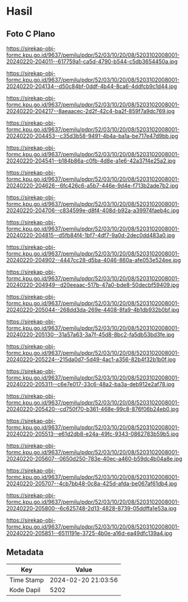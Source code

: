 # Hasil

## Foto C Plano

https://sirekap-obj-formc.kpu.go.id/9637/pemilu/pdpr/52/03/10/20/08/5203102008001-20240220-204011--617759a1-ca5d-4790-b544-c5db3654450a.jpg

https://sirekap-obj-formc.kpu.go.id/9637/pemilu/pdpr/52/03/10/20/08/5203102008001-20240220-204134--d50c84bf-0ddf-4b44-8ca6-4ddfcb9c1d44.jpg

https://sirekap-obj-formc.kpu.go.id/9637/pemilu/pdpr/52/03/10/20/08/5203102008001-20240220-204217--8aeaacec-2d2f-42c4-ba2f-859f7a9dc769.jpg

https://sirekap-obj-formc.kpu.go.id/9637/pemilu/pdpr/52/03/10/20/08/5203102008001-20240220-204453--c35d3b58-9491-4b4a-ba1a-be717e47d9bb.jpg

https://sirekap-obj-formc.kpu.go.id/9637/pemilu/pdpr/52/03/10/20/08/5203102008001-20240220-204541--b184b86a-c0fb-4d8e-a1e6-42a37f4e25a2.jpg

https://sirekap-obj-formc.kpu.go.id/9637/pemilu/pdpr/52/03/10/20/08/5203102008001-20240220-204626--6fc426c6-a5b7-446e-9d4e-f713b2ade7b2.jpg

https://sirekap-obj-formc.kpu.go.id/9637/pemilu/pdpr/52/03/10/20/08/5203102008001-20240220-204706--c834599e-d8f4-408d-b92a-a39974faeb4c.jpg

https://sirekap-obj-formc.kpu.go.id/9637/pemilu/pdpr/52/03/10/20/08/5203102008001-20240220-204815--d5fb84f4-1bf7-4df7-9a0d-2dec0dd483a0.jpg

https://sirekap-obj-formc.kpu.go.id/9637/pemilu/pdpr/52/03/10/20/08/5203102008001-20240220-204902--4447cc28-d5ba-4046-860a-afe053e524ee.jpg

https://sirekap-obj-formc.kpu.go.id/9637/pemilu/pdpr/52/03/10/20/08/5203102008001-20240220-204949--d20eeaac-517b-47a0-bde8-50decbf59409.jpg

https://sirekap-obj-formc.kpu.go.id/9637/pemilu/pdpr/52/03/10/20/08/5203102008001-20240220-205044--268dd3da-269e-4408-8fa9-4b1db932b0bf.jpg

https://sirekap-obj-formc.kpu.go.id/9637/pemilu/pdpr/52/03/10/20/08/5203102008001-20240220-205130--31a57a63-3a7f-45d8-8bc2-fa5db53bd3fe.jpg

https://sirekap-obj-formc.kpu.go.id/9637/pemilu/pdpr/52/03/10/20/08/5203102008001-20240220-205224--215da0d7-5d49-4ac1-a356-82b4f32b1b0f.jpg

https://sirekap-obj-formc.kpu.go.id/9637/pemilu/pdpr/52/03/10/20/08/5203102008001-20240220-205311--c6e7e017-33c6-48a2-ba3a-deb912e2af78.jpg

https://sirekap-obj-formc.kpu.go.id/9637/pemilu/pdpr/52/03/10/20/08/5203102008001-20240220-205420--cd750f70-b361-468e-99c8-876f06b24eb0.jpg

https://sirekap-obj-formc.kpu.go.id/9637/pemilu/pdpr/52/03/10/20/08/5203102008001-20240220-205513--e61d2db8-e24a-49fc-9343-0862783b59b5.jpg

https://sirekap-obj-formc.kpu.go.id/9637/pemilu/pdpr/52/03/10/20/08/5203102008001-20240220-205607--0650d250-783e-40ec-a460-b59dc4b04a8e.jpg

https://sirekap-obj-formc.kpu.go.id/9637/pemilu/pdpr/52/03/10/20/08/5203102008001-20240220-205707--4cb7bb48-0c8a-425d-afda-be067af61db4.jpg

https://sirekap-obj-formc.kpu.go.id/9637/pemilu/pdpr/52/03/10/20/08/5203102008001-20240220-205800--6c625748-2d13-4828-8739-05ddffa1e53a.jpg

https://sirekap-obj-formc.kpu.go.id/9637/pemilu/pdpr/52/03/10/20/08/5203102008001-20240220-205851--6511191e-3725-4b0e-a16d-ea49dfc139a4.jpg


## Metadata

| Key        | Value               |
| ---------- | ------------------- |
| Time Stamp | 2024-02-20 21:03:56 |
| Kode Dapil | 5202                |



